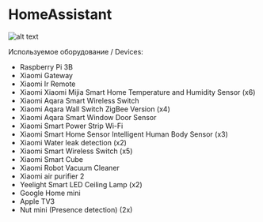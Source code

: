 # HomeAssistant
![alt text](https://user-images.githubusercontent.com/9033473/43458332-977671ca-94d2-11e8-87e9-d160a6f947fc.PNG)

Используемое оборудование / Devices:
* Raspberry Pi 3B
* Xiaomi Gateway
* Xiaomi Ir Remote
* Xiaomi Xiaomi Mijia Smart Home Temperature and Humidity Sensor (x6)
* Xiaomi Aqara Smart Wireless Switch
* Xiaomi Aqara Wall Switch ZigBee Version (x4)
* Xiaomi Aqara Smart Window Door Sensor
* Xiaomi Smart Power Strip Wi-Fi
* Xiaomi Smart Home Sensor Intelligent Human Body Sensor (x3)
* Xiaomi Water leak detection (x2)
* Xiaomi Smart Wireless Switch (x5)
* Xiaomi Smart Cube
* Xiaomi Robot Vacuum Cleaner
* Xiaomi air purifier 2
* Yeelight Smart LED Ceiling Lamp (x2)
* Google Home mini
* Apple TV3
* Nut mini (Presence detection) (2x)
